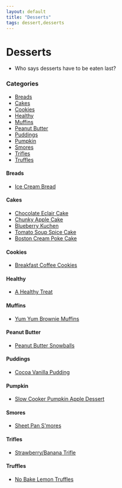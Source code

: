 ```yaml
---
layout: default
title: "Desserts"
tags: dessert,desserts
---
```

# Desserts
* Who says desserts have to be eaten last?

### Categories
<!-- TOC depthFrom:4 depthTo:6 withLinks:1 updateOnSave:1 orderedList:0 -->

- [Breads](#breads)
- [Cakes](#cakes)
- [Cookies](#cookies)
- [Healthy](#healthy)
- [Muffins](#muffins)
- [Peanut Butter](#peanut-butter)
- [Puddings](#puddings)
- [Pumpkin](#pumpkin)
- [Smores](#smores)
- [Trifles](#Trifles)
- [Truffles](#truffles)

<!-- /TOC -->

#### Breads
* [Ice Cream Bread]({{site.github.url}}/Desserts/IceCreamBread/index.html)

#### Cakes
* [Chocolate Eclair Cake]({{site.github.url}}/Desserts/ChocolateEclairCake/index.html)
* [Chunky Apple Cake]({{site.github.url}}/Desserts/ChunkyAppleCake/index.html)
* [Blueberry Kuchen]({{site.github.url}}/Desserts/BlueberryKuchen/index.html)
* [Tomato Soup Spice Cake]({{site.github.url}}/Desserts/TomatoSoupSpiceCake/index.html)
* [Boston Cream Poke Cake]({{site.github.url}}/Desserts/BostonCreamPokeCake/index.html)

#### Cookies
* [Breakfast Coffee Cookies]({{site.github.url}}/Desserts/BreakfastCoffeeCookie/index.html)

#### Healthy
* [A Healthy Treat]({{site.github.url}}/Desserts/AHealthyTreat/index.html)

#### Muffins
* [Yum Yum Brownie Muffins]({{site.github.url}}/Desserts/YumYumBrownieMuffins/index.html)

#### Peanut Butter
* [Peanut Butter Snowballs]({{site.github.url}}/Desserts/PeanutButterSnowballs/index.html)

#### Puddings
* [Cocoa Vanilla Pudding]({{site.github.url}}/Desserts/CocoaVanillaPudding/index.html)

#### Pumpkin
* [Slow Cooker Pumpkin Apple Dessert]({{site.github.url}}/Desserts/SlowCookerPumpkinAppleDessert/index.html)

#### Smores
* [Sheet Pan S'mores]({{site.github.url}}/Desserts/SheetPanSmores/index.html)

#### Trifles
* [Strawberry/Banana Trifle]({{site.github.url}}/Desserts/StrawberryBananaTrifle/index.html)

#### Truffles
* [No Bake Lemon Truffles]({{site.github.url}}/Desserts/NoBakeLemonTruffles/index.html)
